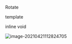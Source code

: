 Rotate 





template<type name _>

inline void 

![image-20210421112824705](image-20210421112824705.png)






